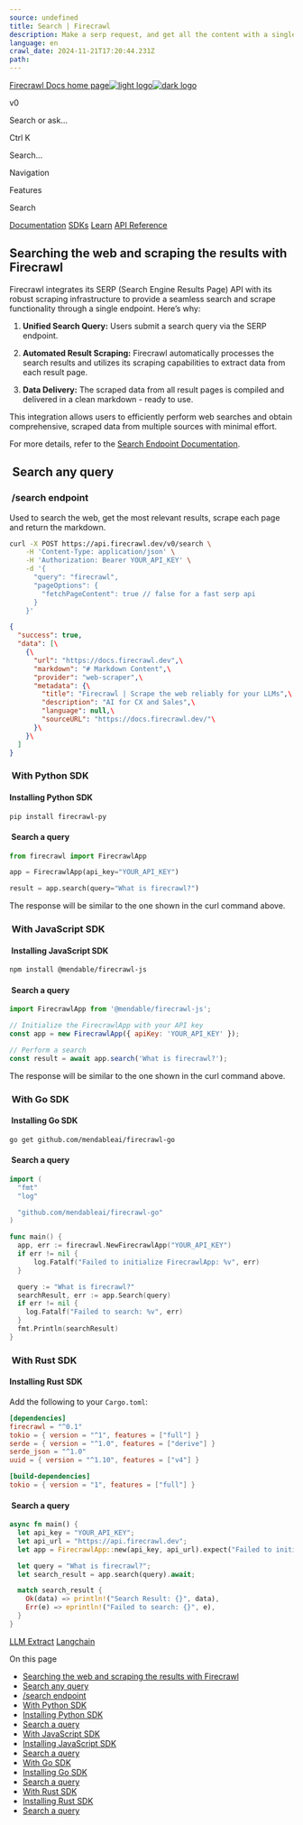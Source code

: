 ```yaml
---
source: undefined
title: Search | Firecrawl
description: Make a serp request, and get all the content with a single API request
language: en
crawl_date: 2024-11-21T17:20:44.231Z
path: 
---
```


[Firecrawl Docs home page![light logo](https://mintlify.s3-us-west-1.amazonaws.com/firecrawl/logo/light.svg)![dark logo](https://mintlify.s3-us-west-1.amazonaws.com/firecrawl/logo/dark.svg)](https://firecrawl.dev)

v0

Search or ask...

Ctrl K

Search...

Navigation

Features

Search

[Documentation](/v0/introduction) [SDKs](/v0/sdks/python) [Learn](https://www.firecrawl.dev/blog/category/tutorials) [API Reference](/v0/api-reference/introduction)

## [​](\#searching-the-web-and-scraping-the-results-with-firecrawl)  Searching the web and scraping the results with Firecrawl

Firecrawl integrates its SERP (Search Engine Results Page) API with its robust scraping infrastructure to provide a seamless search and scrape functionality through a single endpoint. Here’s why:

1. **Unified Search Query:**
Users submit a search query via the SERP endpoint.

2. **Automated Result Scraping:**
Firecrawl automatically processes the search results and utilizes its scraping capabilities to extract data from each result page.

3. **Data Delivery:**
The scraped data from all result pages is compiled and delivered in a clean markdown - ready to use.


This integration allows users to efficiently perform web searches and obtain comprehensive, scraped data from multiple sources with minimal effort.

For more details, refer to the [Search Endpoint Documentation](https://docs.firecrawl.dev/api-reference/endpoint/search).

## [​](\#search-any-query)  Search any query

### [​](\#search-endpoint)  /search endpoint

Used to search the web, get the most relevant results, scrape each page and return the markdown.

```bash
curl -X POST https://api.firecrawl.dev/v0/search \
    -H 'Content-Type: application/json' \
    -H 'Authorization: Bearer YOUR_API_KEY' \
    -d '{
      "query": "firecrawl",
      "pageOptions": {
        "fetchPageContent": true // false for a fast serp api
      }
    }'

```

```json
{
  "success": true,
  "data": [\
    {\
      "url": "https://docs.firecrawl.dev",\
      "markdown": "# Markdown Content",\
      "provider": "web-scraper",\
      "metadata": {\
        "title": "Firecrawl | Scrape the web reliably for your LLMs",\
        "description": "AI for CX and Sales",\
        "language": null,\
        "sourceURL": "https://docs.firecrawl.dev/"\
      }\
    }\
  ]
}

```

### [​](\#with-python-sdk)  With Python SDK

#### [​](\#installing-python-sdk)  Installing Python SDK

```bash
pip install firecrawl-py

```

#### [​](\#search-a-query)  Search a query

```python
from firecrawl import FirecrawlApp

app = FirecrawlApp(api_key="YOUR_API_KEY")

result = app.search(query="What is firecrawl?")

```

The response will be similar to the one shown in the curl command above.

### [​](\#with-javascript-sdk)  With JavaScript SDK

#### [​](\#installing-javascript-sdk)  Installing JavaScript SDK

```bash
npm install @mendable/firecrawl-js

```

#### [​](\#search-a-query-2)  Search a query

```javascript
import FirecrawlApp from '@mendable/firecrawl-js';

// Initialize the FirecrawlApp with your API key
const app = new FirecrawlApp({ apiKey: 'YOUR_API_KEY' });

// Perform a search
const result = await app.search('What is firecrawl?');

```

The response will be similar to the one shown in the curl command above.

### [​](\#with-go-sdk)  With Go SDK

#### [​](\#installing-go-sdk)  Installing Go SDK

```bash
go get github.com/mendableai/firecrawl-go

```

#### [​](\#search-a-query-3)  Search a query

```go
import (
  "fmt"
  "log"

  "github.com/mendableai/firecrawl-go"
)

func main() {
  app, err := firecrawl.NewFirecrawlApp("YOUR_API_KEY")
  if err != nil {
      log.Fatalf("Failed to initialize FirecrawlApp: %v", err)
  }

  query := "What is firecrawl?"
  searchResult, err := app.Search(query)
  if err != nil {
    log.Fatalf("Failed to search: %v", err)
  }
  fmt.Println(searchResult)
}

```

### [​](\#with-rust-sdk)  With Rust SDK

#### [​](\#installing-rust-sdk)  Installing Rust SDK

Add the following to your `Cargo.toml`:

```toml
[dependencies]
firecrawl = "^0.1"
tokio = { version = "^1", features = ["full"] }
serde = { version = "^1.0", features = ["derive"] }
serde_json = "^1.0"
uuid = { version = "^1.10", features = ["v4"] }

[build-dependencies]
tokio = { version = "1", features = ["full"] }

```

#### [​](\#search-a-query-4)  Search a query

```rust
async fn main() {
  let api_key = "YOUR_API_KEY";
  let api_url = "https://api.firecrawl.dev";
  let app = FirecrawlApp::new(api_key, api_url).expect("Failed to initialize FirecrawlApp");

  let query = "What is firecrawl?";
  let search_result = app.search(query).await;

  match search_result {
    Ok(data) => println!("Search Result: {}", data),
    Err(e) => eprintln!("Failed to search: {}", e),
  }
}

```

[LLM Extract](/v0/features/extract) [Langchain](/integrations/langchain)

On this page

- [Searching the web and scraping the results with Firecrawl](#searching-the-web-and-scraping-the-results-with-firecrawl)
- [Search any query](#search-any-query)
- [/search endpoint](#search-endpoint)
- [With Python SDK](#with-python-sdk)
- [Installing Python SDK](#installing-python-sdk)
- [Search a query](#search-a-query)
- [With JavaScript SDK](#with-javascript-sdk)
- [Installing JavaScript SDK](#installing-javascript-sdk)
- [Search a query](#search-a-query-2)
- [With Go SDK](#with-go-sdk)
- [Installing Go SDK](#installing-go-sdk)
- [Search a query](#search-a-query-3)
- [With Rust SDK](#with-rust-sdk)
- [Installing Rust SDK](#installing-rust-sdk)
- [Search a query](#search-a-query-4)

